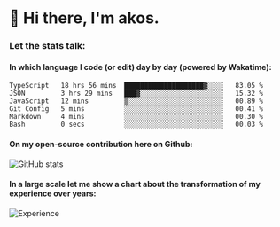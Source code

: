 # 👋 Hi there, I'm akos. 


### Let the stats talk:


#### In which language I code (or edit) day by day (powered by Wakatime): 

<!--START_SECTION:waka-->

```text
TypeScript   18 hrs 56 mins  ████████████████████▓░░░░   83.05 %
JSON         3 hrs 29 mins   ███▓░░░░░░░░░░░░░░░░░░░░░   15.32 %
JavaScript   12 mins         ▒░░░░░░░░░░░░░░░░░░░░░░░░   00.89 %
Git Config   5 mins          ░░░░░░░░░░░░░░░░░░░░░░░░░   00.41 %
Markdown     4 mins          ░░░░░░░░░░░░░░░░░░░░░░░░░   00.30 %
Bash         0 secs          ░░░░░░░░░░░░░░░░░░░░░░░░░   00.03 %
```

<!--END_SECTION:waka-->

#### On my open-source contribution here on Github:
 
![GitHub stats](https://github-readme-stats.vercel.app/api?username=akosbalasko)

#### In a large scale let me show a chart about the transformation of my experience over years:   

![Experience](https://cr-skills-chart-widget.azurewebsites.net/api/api?username=akosbalasko)
